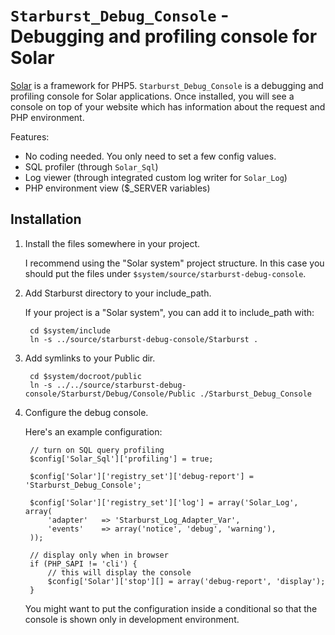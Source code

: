 `Starburst_Debug_Console` - Debugging and profiling console for Solar
=====================================================================

[Solar][] is a framework for PHP5. `Starburst_Debug_Console` is a debugging and
profiling console for Solar applications. Once installed, you will see a console
on top of your website which has information about the request and PHP environment.

Features:

* No coding needed. You only need to set a few config values.
* SQL profiler (through `Solar_Sql`)
* Log viewer (through integrated custom log writer for `Solar_Log`)
* PHP environment view ($_SERVER variables)

[Solar]: http://solarphp.com

## Installation

1. Install the files somewhere in your project.

    I recommend using the "Solar system" project structure. In this case you should
put the files under `$system/source/starburst-debug-console`.


2. Add Starburst directory to your include_path.

    If your project is a "Solar system", you can add it to include_path with:
    
        cd $system/include  
        ln -s ../source/starburst-debug-console/Starburst .
    
3. Add symlinks to your Public dir.

        cd $system/docroot/public  
        ln -s ../../source/starburst-debug-console/Starburst/Debug/Console/Public ./Starburst_Debug_Console

4. Configure the debug console.

    Here's an example configuration:
        
        // turn on SQL query profiling
        $config['Solar_Sql']['profiling'] = true;
        
        $config['Solar']['registry_set']['debug-report'] = 'Starburst_Debug_Console';
        
        $config['Solar']['registry_set']['log'] = array('Solar_Log', array(
            'adapter'   => 'Starburst_Log_Adapter_Var',
            'events'    => array('notice', 'debug', 'warning'),
        ));
        
        // display only when in browser
        if (PHP_SAPI != 'cli') {
            // this will display the console
            $config['Solar']['stop'][] = array('debug-report', 'display');
        }
        
    You might want to put the configuration inside a conditional so that the console
    is shown only in development environment.